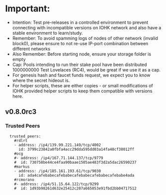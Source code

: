 # Important:
- Intention: Test pre-releases in a controlled environment to prevent connecting with incompatible versions on IOHK network and also have a stable environment to learn/study.
- Remember: To avoid spamming logs of nodes of other network (invalid block0), please ensure to not re-use IP-port combination between different networks
- Also Remember: Before starting node, ensure your storage folder is empty
- Cap: Pools intending to run their stake pool have been distributed 1000000000 Test Lovelaces (RC4), would be great if we use it as a cap.
- For genesis hash and faucet funds request, we expect you to know where the secret hideout is.
- For helper scripts, these are either copies - or small modifications of IOHK provided helper scripts to keep them compatible with versions here.

## v0.8.0rc3

### Trusted Peers
```
  trusted_peers:
    #rdlrt
    - address: /ip4/139.99.221.149/tcp/4002
      id: 3799c23842a0fbfa4acc29dda595dd03a14fa48cf38012ff
    #ocg
    #- address: /ip4/167.71.144.137/tcp/9779
    #  id: 730758be44ce4faa90baae1505ae483f3d2a5dac26590237
    #markus
    - address: /ip4/185.161.193.61/tcp/9030
      id: ada4cafebabecafebabecafebabecafebabecafebabe4ada
    #rcmorano
    #- address: /ip4/51.15.64.122/tcp/9299
    #  id: 1d93b98261d632e25412c207a665053e91fbd2bb04717512

```
